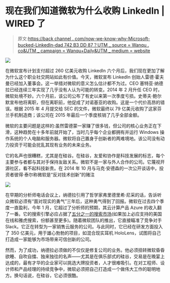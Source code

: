 # 现在我们知道微软为什么收购 LinkedIn | WIRED 了

> 原文:[https://back channel . com/now-we-know-why-Microsoft-bucked-LinkedIn-dad 742 B3 DD 87？UTM _ source = Wanqu . co&UTM _ campaign = Wanqu+Daily&UTM _ medium = website](https://backchannel.com/now-we-know-why-microsoft-bought-linkedin-dad742b3dd87?utm_source=wanqu.co&utm_campaign=Wanqu+Daily&utm_medium=website)

![](../Images/528b9c92809b537c8c0d21e786e1a1ab.png)

在微软宣布计划支付超过 260 亿美元收购 LinkedIn 六个月后，我们现在更加了解为什么这个职业社交网站如此有价值。今天，微软宣布 LinkedIn 创始人雷德·霍夫曼已经加入董事会。这一举措对微软的意义怎么估计都不为过。CEO 塞特亚·纳德拉已经连续三年实现了几乎没有人认为可能的转变。2014 年 2 月升任 CEO 时，微软处境不妙。六个月前，该公司公布了有史以来第一次季度亏损。史蒂夫·鲍尔默宣布他将离职，但在离职前，他促成了对诺基亚的收购。这是一个代价高昂的错误。根据 2015 年 4 月提交给 SEC 的文件，微软最终以 79 亿美元收购了这家芬兰手机制造商；该公司在 2015 年最后一个季度核销了几乎全部金额。

微软的主要问题是这样的:虽然雷德蒙一家赚了很多钱，但公司的核心业务正在下滑，这种趋势在十多年前就开始了，当时几乎每个企业都拥有并运行 Windows 操作系统的个人电脑和服务器。微软将自己置身于创新者的两难境地。该公司没有动力投资于可能会扰乱其现有业务的未来业务。

它的名声也很糟糕，尤其是在硅谷。在硅谷，友爱和协作是科技发展的标志，每个主要参与者都与其对手保持友敌关系。微软不是一家与外人合作的公司。它蔑视开源社区，看不起科技新贵。在 2014 年 10 月与马克·安德森的一次公开谈话中，投资者彼得·泰尔称微软是“反对技术创新”的赌注

![](../Images/44ff9704403bb5a6f00b5194235f4879.png)

在早期的分析师电话会议上，纳德拉引用了哲学家弗里德里希·尼采的话，告诉听众微软必须有“面对现实的勇气”三年后，这种勇气得到了回报。微软在过去四个季度一直盈利，今年 1 月，它超过了分析师的预期，其云计算产品 Azure 的收入翻了一番。它的搜索引擎必应占据了[五分之一的搜索市场](https://www.comscore.com/Insights/Rankings/comScore-Releases-February-2016-US-Desktop-Search-Engine-Rankings)(如果加上必应支持的美国在线和雅虎搜索，份额甚至更多)。随着微软团队的推出，它直接瞄准了竞争对手 Slack。它正在转型为一家销售云服务的公司。与此同时，它已经在研发方面投入了 350 亿美元，用于雄心勃勃的项目，如混合现实耳机 HoloLens，试图将自己打造成一家能够为市场带来可信创新的公司。

然而，为了成功，纳德拉必须做的不仅仅是修复公司的业务。他必须扭转微软昏昏欲睡、自吹自擂、独来独往的名声——尤其是在俱乐部式的硅谷，交易是在晚宴上达成的，最有才华的企业家可以挑选大牌投资者，人才很难吸引。在对工程师、设计师和产品经理的持续竞争中，微软必须把自己打造成一个做伟大工作的聪明地方。换句话说，在硅谷，它必须很酷。